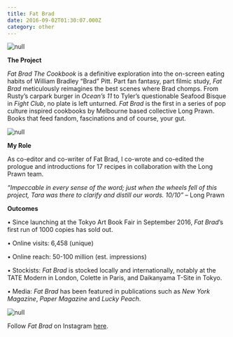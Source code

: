 ```yaml
---
title: Fat Brad
date: 2016-09-02T01:30:07.000Z
category: other
---
```

![null](/img/fatbrad.jpg)

**The Project**

_Fat Brad The Cookbook_ is a definitive exploration into the on-screen eating habits of William Bradley “Brad” Pitt. Part fan fantasy, part filmic study, _Fat Brad_ meticulously reimagines the best scenes where Brad chomps. From Rusty’s carpark burger in _Ocean’s 11_ to Tyler’s questionable Seafood Bisque in _Fight Club_, no plate is left unturned. _Fat Brad_ is the first in a series of pop culture inspired cookbooks by Melbourne based collective Long Prawn. Books that feed fandom, fascinations and of course, your gut.

![null](/img/fatbrad_flat_lo_5.jpg)

**My Role**

As co-editor and co-writer of Fat Brad, I co-wrote and co-edited the prologue and introductions for 17 recipes in collaboration with the Long Prawn team. 

_“Impeccable in every sense of the word; just when the wheels fell of this project, Tara was there to clarify and distill our words. 10/10”_ – Long Prawn

**Outcomes**

• Since launching at the Tokyo Art Book Fair in September
2016, _Fat Brad_’s first run of 1000 copies has sold out.

• Online visits: 6,458 (unique)

• Online reach: 50-100 million (est. impressions)

• Stockists: _Fat Brad_ is stocked locally and internationally, notably at the TATE Modern in London, Colette in Paris, and Daikanyama T-Site in Tokyo.

• Media: _Fat Brad_ has been featured in publications such as _New York Magazine_, _Paper Magazine_ and _Lucky Peach_.

![null](/img/fatbrad_flat_hi_7.jpg)

Follow *Fat Brad* on Instagram [here](https://www.instagram.com/fat_brad/).
